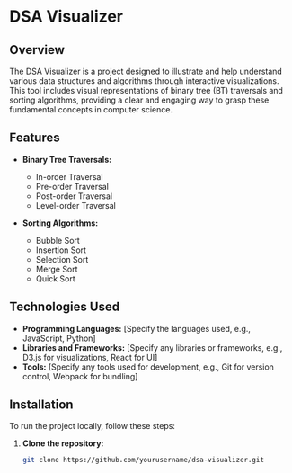 # DSA Visualizer

## Overview

The DSA Visualizer is a project designed to illustrate and help understand various data structures and algorithms through interactive visualizations. This tool includes visual representations of binary tree (BT) traversals and sorting algorithms, providing a clear and engaging way to grasp these fundamental concepts in computer science.

## Features

- **Binary Tree Traversals:**
  - In-order Traversal
  - Pre-order Traversal
  - Post-order Traversal
  - Level-order Traversal

- **Sorting Algorithms:**
  - Bubble Sort
  - Insertion Sort
  - Selection Sort
  - Merge Sort
  - Quick Sort

## Technologies Used

- **Programming Languages:** [Specify the languages used, e.g., JavaScript, Python]
- **Libraries and Frameworks:** [Specify any libraries or frameworks, e.g., D3.js for visualizations, React for UI]
- **Tools:** [Specify any tools used for development, e.g., Git for version control, Webpack for bundling]

## Installation

To run the project locally, follow these steps:

1. **Clone the repository:**
   ```bash
   git clone https://github.com/yourusername/dsa-visualizer.git
